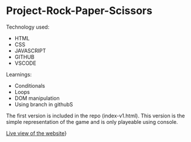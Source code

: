 # Project-Rock-Paper-Scissors
Technology used:
- HTML
- CSS
- JAVASCRIPT
- GITHUB
- VSCODE

Learnings:
- Conditionals
- Loops
- DOM manipulation
- Using branch in githubS

The first version is included in the repo (index-v1.html). This version is the simple representation of the game and is only playeable using console.

[Live view of the website](https://omar00-bot.github.io/Project-Rock-Paper-Scissors/)}